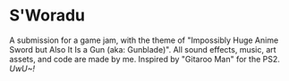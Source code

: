 # S'Woradu

A submission for a game jam, with the theme of "Impossibly Huge Anime Sword but Also It Is a Gun (aka:  Gunblade)". All sound effects, music, art assets, and code are made by me. Inspired by "Gitaroo Man" for the PS2. *UwU~!*

